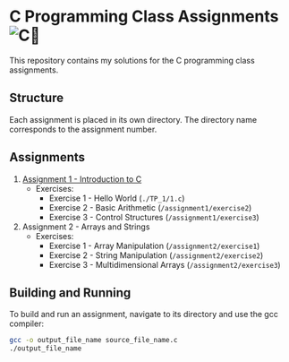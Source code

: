 # C Programming Class Assignments ![C](https://img.shields.io/badge/c-%2300599C.svg?style=for-the-badge&logo=c&logoColor=white)🌵

This repository contains my solutions for the C programming class assignments.

## Structure

Each assignment is placed in its own directory. The directory name corresponds to the assignment number.

## Assignments

1. [Assignment 1 - Introduction to C](./TP_1/)
   - Exercises:
     - Exercise 1 - Hello World (`./TP_1/1.c`)
     - Exercise 2 - Basic Arithmetic (`/assignment1/exercise2`)
     - Exercise 3 - Control Structures (`/assignment1/exercise3`)
2. Assignment 2 - Arrays and Strings
   - Exercises:
     - Exercise 1 - Array Manipulation (`/assignment2/exercise1`)
     - Exercise 2 - String Manipulation (`/assignment2/exercise2`)
     - Exercise 3 - Multidimensional Arrays (`/assignment2/exercise3`)

## Building and Running

To build and run an assignment, navigate to its directory and use the gcc compiler:

```bash
gcc -o output_file_name source_file_name.c
./output_file_name
